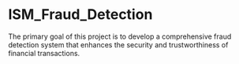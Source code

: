 # ISM_Fraud_Detection
The primary goal of this project is to develop a comprehensive fraud detection system that enhances the security and trustworthiness of financial transactions.
